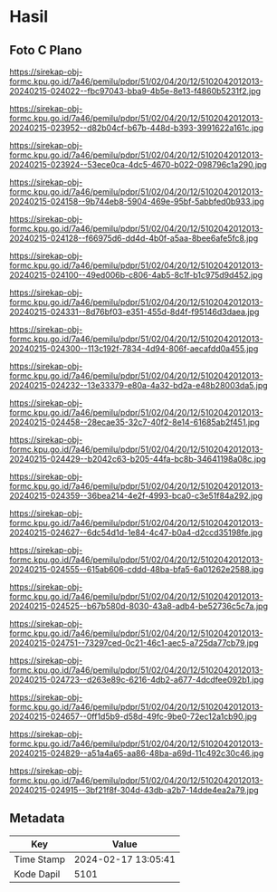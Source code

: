 # Hasil

## Foto C Plano

https://sirekap-obj-formc.kpu.go.id/7a46/pemilu/pdpr/51/02/04/20/12/5102042012013-20240215-024022--fbc97043-bba9-4b5e-8e13-f4860b5231f2.jpg

https://sirekap-obj-formc.kpu.go.id/7a46/pemilu/pdpr/51/02/04/20/12/5102042012013-20240215-023952--d82b04cf-b67b-448d-b393-3991622a161c.jpg

https://sirekap-obj-formc.kpu.go.id/7a46/pemilu/pdpr/51/02/04/20/12/5102042012013-20240215-023924--53ece0ca-4dc5-4670-b022-098796c1a290.jpg

https://sirekap-obj-formc.kpu.go.id/7a46/pemilu/pdpr/51/02/04/20/12/5102042012013-20240215-024158--9b744eb8-5904-469e-95bf-5abbfed0b933.jpg

https://sirekap-obj-formc.kpu.go.id/7a46/pemilu/pdpr/51/02/04/20/12/5102042012013-20240215-024128--f66975d6-dd4d-4b0f-a5aa-8bee6afe5fc8.jpg

https://sirekap-obj-formc.kpu.go.id/7a46/pemilu/pdpr/51/02/04/20/12/5102042012013-20240215-024100--49ed006b-c806-4ab5-8c1f-b1c975d9d452.jpg

https://sirekap-obj-formc.kpu.go.id/7a46/pemilu/pdpr/51/02/04/20/12/5102042012013-20240215-024331--8d76bf03-e351-455d-8d4f-f95146d3daea.jpg

https://sirekap-obj-formc.kpu.go.id/7a46/pemilu/pdpr/51/02/04/20/12/5102042012013-20240215-024300--113c192f-7834-4d94-806f-aecafdd0a455.jpg

https://sirekap-obj-formc.kpu.go.id/7a46/pemilu/pdpr/51/02/04/20/12/5102042012013-20240215-024232--13e33379-e80a-4a32-bd2a-e48b28003da5.jpg

https://sirekap-obj-formc.kpu.go.id/7a46/pemilu/pdpr/51/02/04/20/12/5102042012013-20240215-024458--28ecae35-32c7-40f2-8e14-61685ab2f451.jpg

https://sirekap-obj-formc.kpu.go.id/7a46/pemilu/pdpr/51/02/04/20/12/5102042012013-20240215-024429--b2042c63-b205-44fa-bc8b-34641198a08c.jpg

https://sirekap-obj-formc.kpu.go.id/7a46/pemilu/pdpr/51/02/04/20/12/5102042012013-20240215-024359--36bea214-4e2f-4993-bca0-c3e51f84a292.jpg

https://sirekap-obj-formc.kpu.go.id/7a46/pemilu/pdpr/51/02/04/20/12/5102042012013-20240215-024627--6dc54d1d-1e84-4c47-b0a4-d2ccd35198fe.jpg

https://sirekap-obj-formc.kpu.go.id/7a46/pemilu/pdpr/51/02/04/20/12/5102042012013-20240215-024555--615ab606-cddd-48ba-bfa5-6a01262e2588.jpg

https://sirekap-obj-formc.kpu.go.id/7a46/pemilu/pdpr/51/02/04/20/12/5102042012013-20240215-024525--b67b580d-8030-43a8-adb4-be52736c5c7a.jpg

https://sirekap-obj-formc.kpu.go.id/7a46/pemilu/pdpr/51/02/04/20/12/5102042012013-20240215-024751--73297ced-0c21-46c1-aec5-a725da77cb79.jpg

https://sirekap-obj-formc.kpu.go.id/7a46/pemilu/pdpr/51/02/04/20/12/5102042012013-20240215-024723--d263e89c-6216-4db2-a677-4dcdfee092b1.jpg

https://sirekap-obj-formc.kpu.go.id/7a46/pemilu/pdpr/51/02/04/20/12/5102042012013-20240215-024657--0ff1d5b9-d58d-49fc-9be0-72ec12a1cb90.jpg

https://sirekap-obj-formc.kpu.go.id/7a46/pemilu/pdpr/51/02/04/20/12/5102042012013-20240215-024829--a51a4a65-aa86-48ba-a69d-11c492c30c46.jpg

https://sirekap-obj-formc.kpu.go.id/7a46/pemilu/pdpr/51/02/04/20/12/5102042012013-20240215-024915--3bf21f8f-304d-43db-a2b7-14dde4ea2a79.jpg


## Metadata

| Key        | Value               |
| ---------- | ------------------- |
| Time Stamp | 2024-02-17 13:05:41 |
| Kode Dapil | 5101                |




